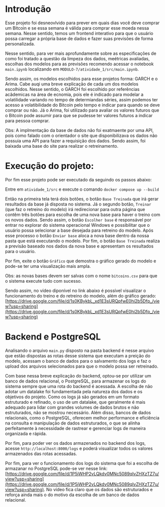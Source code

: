 # Introdução

Esse projeto foi desneovlvido para prever em quais dias você deve comprar um Bitcoin e se essa semana é válida para comprar esse moeda nessa semana. Nesse sentido, temos um frontend interativo para que o usuário possa carregar a própria base de dados e fazer suas previsões de forma personalizada.

Nesse sentido, para ver mais aprofundamente sobre as especificações de como foi tratado a questão da limpeza dos dados, meétricas avaliadas, escolhas dos modelos para as previsões recomendo acessar o notebook `main.ipynb` localizando em `MODULO-7/atividade_1/src/main.ipynb`.

Sendo assim, os modelos escolhidos para esse projetos forma: GARCH e o Arima. Cabe auqi uma breve explicação de cada um dos modelos escolhidos. Nesse sentido, o GARCH foi escolhido por referências acâdemicas na área de ecnomia, pois ele é indicado para modelar a volatilidade variando no tempo de determiandas séries, assim podemos ter acesso a volatibilidade do Bitcoin pelo tempo e indicar para quando se deve comprar ou não. Já o Arima, foi utilizado para avaliar os valores futuros que o Bitcoin pode assumir para que se pudesse ter valores futuros a indicar para pessoa comprar.

Obs: A implmentação da base de dados não foi exatmaente por uma API, pois como falado com o orientador o site que disponibilizava os dados não possuia uma API para fazer a requisição dos dados. Sendo assim, foi baixada uma base do site para realizar o retreinamento.


# Execução do projeto:

Por fim esse projeto pode ser executado da seguindo os passos abaixo:

Entre em `atividade_1/src` e execute o comando `docker compose up --build`

Então na primeira tela terá dois botões, o botão `Base Treinada` que irá gerar resultados da base já disposta no sistema. Já o segundo botão, `Treinar` (que faz o retreino do modelo) irá redirecionar para outra página que contêm três botões para escolha de uma nova base para haver o treino com os novos dados. Sendo assim, o botão `Escolher base` é responsável por entrar no explorar do sistema operacional Windows e possibilitar que o usuário possa selecionar a base desejada para retreino do modelo. Após esse processo o botão `Enviar base` aloca a nova base dentro da nossa pasta que está executando o modelo. Por fim, o botão `Base Treinada` realiza a previsão baseado nos dados da nova base e apresentam os resultados para o usuário. 

Por fim, exite o botão `Gráfico` que demostra o gráfico gerado do modelo e pode-se ter uma visualização mais ampla. 

Obs: as novas bases devem ser salvas com o nome `bitcoins.csv` para que o sistema execute tudo com sucesso.

Sendo assim, no vídeo diponível no link abaixo é possível visualizar o funcionamento do treino e do retreino do modelo, além do gráfico gerado: [https://drive.google.com/file/d/1s0KBykbL_xd1E3sURQpfwE0hi2b5Dfp_/view?usp=sharing](https://drive.google.com/file/d/1s0KBykbL_xd1E3sURQpfwE0hi2b5Dfp_/view?usp=sharing)
# Backend e PostgreSQL

Analisando o arquivo `main.py` disposto na pasta backend é nesse arquivo que estão dispostas as rotas desse sistema que executam a preição do modelo, acessam o banco de dados para o salvamento dos logs e faz o upload dos arquivos selecionados para que o modelo possa ser retreinado.

Com base nessa breve explicação do backend, optou-se por utilizar um banco de dados relacional, o PostgreSQL, para armazenar os logs do sistema sempre que uma rota do backend é acessada. A escolha de não adotar um datalake foi fundamentada pela natureza dos dados e os objetivos do projeto. Como os logs já são gerados em um formato estruturado e refinado, o uso de um datalake, que geralmente é mais adequado para lidar com grandes volumes de dados brutos e não estruturados, não se mostrou necessário. Além disso, bancos de dados relacionais, como o PostgreSQL, oferecem melhor performance e eficiência na consulta e manipulação de dados estruturados, o que se alinha perfeitamente à necessidade de rastrear e gerenciar logs de maneira organizada e rápida. 

Por fim, para poder ver os dados armazenados no backend dos logs, acesse `http://localhost:8000/logs` e poderá visualizar todos os valores armazenados das rotas acessadas.

Por fim, para ver o funcionamento dos logs do sistema que foi a escolha de armazanar no PostgreSQL pode-se ver nesse link: [https://drive.google.com/file/d/1P5jWHP2vLQkdv0MNc5089qIvZHXzTZ7u/view?usp=sharing](https://drive.google.com/file/d/1P5jWHP2vLQkdv0MNc5089qIvZHXzTZ7u/view?usp=sharing). No vídeo fica claro que os dados são estruturados e reforça ainda mais o do motivo da escolha de um banco de dados relacional.